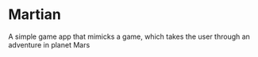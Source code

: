 # Martian
 A simple game app that mimicks a game, which takes the user through an adventure in planet Mars
